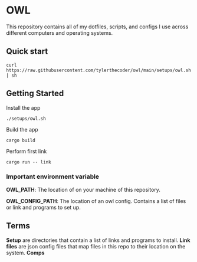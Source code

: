 # OWL

This repository contains all of my dotfiles, scripts, and configs I use across different computers and operating systems.

## Quick start

```
curl https://raw.githubusercontent.com/tylerthecoder/owl/main/setups/owl.sh | sh
```


## Getting Started

Install the app
```
./setups/owl.sh
```

Build the app
```
cargo build
```

Perform first link
```
cargo run -- link
```

### Important environment variable

**OWL_PATH**: The location of on your machine of this repository.

**OWL_CONFIG_PATH**: The location of an owl config. Contains a list of files or link and programs to set up.

## Terms
**Setup** are directories that contain a list of links and programs to install.
**Link files** are json config files that map files in this repo to their location on the system.
**Comps**


